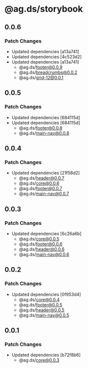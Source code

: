 # @ag.ds/storybook

## 0.0.6

### Patch Changes

- Updated dependencies [a13a741]
- Updated dependencies [4c523d2]
- Updated dependencies [a13a741]
  - @ag.ds/footer@0.0.9
  - @ag.ds/breadcrumbs@0.0.2
  - @ag.ds/grid-12@0.0.1

## 0.0.5

### Patch Changes

- Updated dependencies [684115d]
- Updated dependencies [684115d]
  - @ag.ds/footer@0.0.8
  - @ag.ds/main-nav@0.0.8

## 0.0.4

### Patch Changes

- Updated dependencies [21f58d2]
  - @ag.ds/header@0.0.7
  - @ag.ds/core@0.0.6
  - @ag.ds/footer@0.0.7
  - @ag.ds/main-nav@0.0.7

## 0.0.3

### Patch Changes

- Updated dependencies [6c26a6b]
  - @ag.ds/core@0.0.5
  - @ag.ds/footer@0.0.6
  - @ag.ds/header@0.0.6
  - @ag.ds/main-nav@0.0.6

## 0.0.2

### Patch Changes

- Updated dependencies [0f953d4]
  - @ag.ds/core@0.0.4
  - @ag.ds/footer@0.0.5
  - @ag.ds/header@0.0.5
  - @ag.ds/main-nav@0.0.5

## 0.0.1

### Patch Changes

- Updated dependencies [b72f8b6]
  - @ag.ds/core@0.0.3
